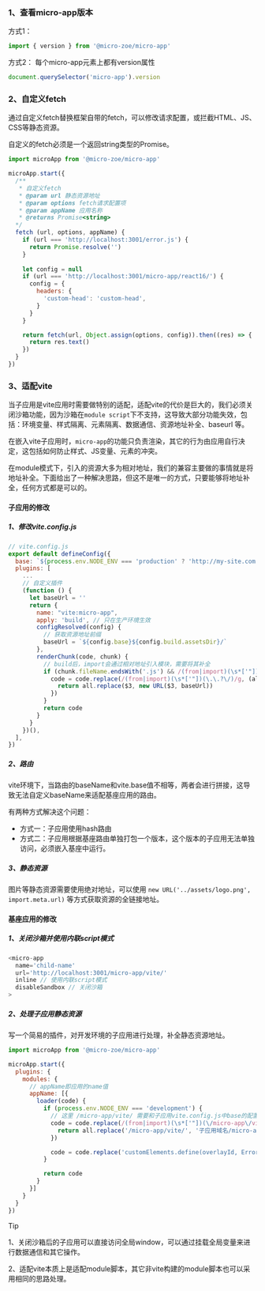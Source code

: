 
### 1、查看micro-app版本
方式1：
```js
import { version } from '@micro-zoe/micro-app'
```

方式2：
每个micro-app元素上都有version属性
```js
document.querySelector('micro-app').version
```

### 2、自定义fetch
通过自定义fetch替换框架自带的fetch，可以修改请求配置，或拦截HTML、JS、CSS等静态资源。

自定义的fetch必须是一个返回string类型的Promise。

```js
import microApp from '@micro-zoe/micro-app'

microApp.start({
  /**
   * 自定义fetch
   * @param url 静态资源地址
   * @param options fetch请求配置项
   * @param appName 应用名称
   * @returns Promise<string>
  */
  fetch (url, options, appName) {
    if (url === 'http://localhost:3001/error.js') {
      return Promise.resolve('')
    }
    
    let config = null
    if (url === 'http://localhost:3001/micro-app/react16/') {
      config = {
        headers: {
          'custom-head': 'custom-head',
        }
      }
    }

    return fetch(url, Object.assign(options, config)).then((res) => {
      return res.text()
    })
  }
})
```

### 3、适配vite
当子应用是vite应用时需要做特别的适配，适配vite的代价是巨大的，我们必须关闭沙箱功能，因为沙箱在`module script`下不支持，这导致大部分功能失效，包括：环境变量、样式隔离、元素隔离、数据通信、资源地址补全、baseurl 等。

在嵌入vite子应用时，`micro-app`的功能只负责渲染，其它的行为由应用自行决定，这包括如何防止样式、JS变量、元素的冲突。

在module模式下，引入的资源大多为相对地址，我们的兼容主要做的事情就是将地址补全。下面给出了一种解决思路，但这不是唯一的方式，只要能够将地址补全，任何方式都是可以的。

#### 子应用的修改

##### 1、修改vite.config.js
```js
// vite.config.js
export default defineConfig({
  base: `${process.env.NODE_ENV === 'production' ? 'http://my-site.com' : ''}/micro-app/vite/`,
  plugins: [
    ...
    // 自定义插件
    (function () {
      let baseUrl = ''
      return {
        name: "vite:micro-app",
        apply: 'build', // 只在生产环境生效
        configResolved(config) {
          // 获取资源地址前缀
          baseUrl = `${config.base}${config.build.assetsDir}/`
        },
        renderChunk(code, chunk) {
          // build后，import会通过相对地址引入模块，需要将其补全
          if (chunk.fileName.endsWith('.js') && /(from|import)(\s*['"])(\.\.?\/)/g.test(code)) {
            code = code.replace(/(from|import)(\s*['"])(\.\.?\/)/g, (all, $1, $2, $3) => {
              return all.replace($3, new URL($3, baseUrl))
            })
          }
          return code
        }
      }
    })(),
  ],
})
```

##### 2、路由
vite环境下，当路由的baseName和vite.base值不相等，两者会进行拼接，这导致无法自定义baseName来适配基座应用的路由。

有两种方式解决这个问题：
- 方式一：子应用使用hash路由 
- 方式二：子应用根据基座路由单独打包一个版本，这个版本的子应用无法单独访问，必须嵌入基座中运行。

##### 3、静态资源
图片等静态资源需要使用绝对地址，可以使用 `new URL('../assets/logo.png', import.meta.url)` 等方式获取资源的全链接地址。

#### 基座应用的修改

##### 1、关闭沙箱并使用内联script模式
```js
<micro-app
  name='child-name'
  url='http://localhost:3001/micro-app/vite/'
  inline // 使用内联script模式
  disableSandbox // 关闭沙箱
>
```

##### 2、处理子应用静态资源
写一个简易的插件，对开发环境的子应用进行处理，补全静态资源地址。

```js
import microApp from '@micro-zoe/micro-app'

microApp.start({
  plugins: {
    modules: {
      // appName即应用的name值
      appName: [{
        loader(code) {
          if (process.env.NODE_ENV === 'development') {
            // 这里 /micro-app/vite/ 需要和子应用vite.config.js中base的配置保持一致
            code = code.replace(/(from|import)(\s*['"])(\/micro-app\/vite\/)/g, all => {
              return all.replace('/micro-app/vite/', '子应用域名/micro-app/vite/')
            })

            code = code.replace('customElements.define(overlayId, ErrorOverlay);', '')
          }

          return code
        }
      }]
    }
  }
})
```

> [!TIP]
> 1、关闭沙箱后的子应用可以直接访问全局window，可以通过挂载全局变量来进行数据通信和其它操作。
>
> 2、适配vite本质上是适配module脚本，其它非vite构建的module脚本也可以采用相同的思路处理。


